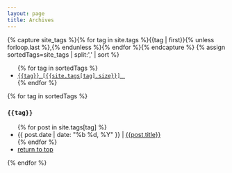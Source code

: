 ```yaml
---
layout: page
title: Archives
---
```


{% capture site_tags %}{% for tag in site.tags %}{{tag | first}}{% unless forloop.last %},{% endunless %}{% endfor %}{% endcapture %}
{% assign sortedTags=site_tags | split:',' | sort %}

<ul class="tag-cloud">
{% for tag in sortedTags %}
<li><a href="#{{tag | cgi_escape}}"><code class="highligher-rouge"><nobr>{{tag}} [{{site.tags[tag].size}}] </nobr></code>&nbsp;</a></li>
{% endfor %}
</ul>

<article class="archive">
{% for tag in sortedTags %}
  <h3 id="{{tag | cgi_escape}}"><code class="highligher-rouge">{{tag}}</code></h3>
  <ul class="taglist">
    {% for post in site.tags[tag] %}
    <li>
          <time itemprop="dateCreated" datetime="{{post.date}}">
                {{ post.date | date: "%b %d, %Y" }}</time> | <a href="{{site.baseurl}}{{post.url}}" rel="bookmark" title="Permanent Link to {{site.baseurl}}{{post.url}}">
                {{post.title}}</a>
    </li>
    {% endfor %}
    <li class="return"><a href="#top" title="return to top">return to top</a></li>
  </ul>
  {% endfor %}
  </article>